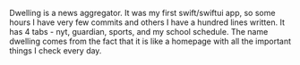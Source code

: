 Dwelling is a news aggregator. It was my first swift/swiftui app, so some hours I have very few commits and others I have a hundred lines written. It has 4 tabs - nyt, guardian, sports, and my school schedule. The name dwelling comes from the fact that it is like a homepage with all the important things I check every day.
